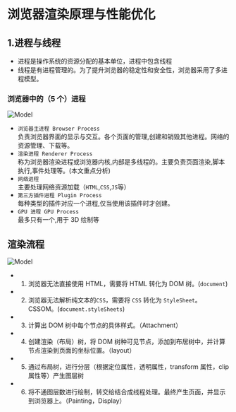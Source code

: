 # 浏览器渲染原理与性能优化

## 1.进程与线程

- 进程是操作系统的资源分配的基本单位，进程中包含线程
- 线程是有进程管理的。为了提升浏览器的稳定性和安全性，浏览器采用了多进程模型。

### 浏览器中的（5 个）进程

![Model](https://img-blog.csdnimg.cn/2020012316114580.jpeg)

- `浏览器主进程 Browser Process`\
  负责浏览器界面的显示与交互。各个页面的管理,创建和销毁其他进程。网络的资源管理、下载等。
- `渲染进程 Renderer Process`\
  称为浏览器渲染进程或浏览器内核,内部是多线程的。主要负责页面渲染,脚本执行,事件处理等。(本文重点分析)
- `网络进程`\
  主要处理网络资源加载（`HTML`,`CSS`,`JS`等）
- `第三方插件进程 Plugin Process`\
  每种类型的插件对应一个进程,仅当使用该插件时才创建。
- `GPU 进程 GPU Process`\
  最多只有一个,用于 3D 绘制等

## 渲染流程

![Model](https://images2018.cnblogs.com/blog/1028513/201805/1028513-20180530154313816-1498972038.png)

- 1. 浏览器无法直接使用 HTML，需要将 HTML 转化为 DOM 树。(`document`)

- 2. 浏览器无法解析纯文本的`CSS`，需要将 `CSS` 转化为 `StyleSheet`。CSSOM。(`document.styleSheets`)
- 3. 计算出 DOM 树中每个节点的具体样式。（Attachment）
- 4. 创建渲染（布局）树，将 DOM 树种可见节点，添加到布居树中，并计算节点渲染到页面的坐标位置。（layout）
- 5. 通过布局树，进行分层（根据定位属性，透明属性，transform 属性，clip 属性等）产生图层树
- 6. 将不通图层数进行绘制，转交给结合成线程处理。最终产生页面，并显示到浏览器上。（Painting，Display）
